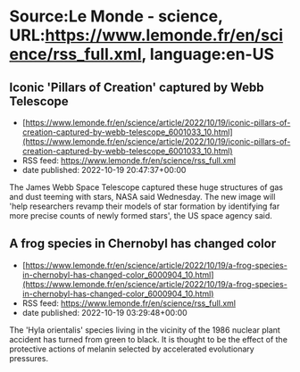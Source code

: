# Source:Le Monde - science, URL:https://www.lemonde.fr/en/science/rss_full.xml, language:en-US

## Iconic 'Pillars of Creation' captured by Webb Telescope
 - [https://www.lemonde.fr/en/science/article/2022/10/19/iconic-pillars-of-creation-captured-by-webb-telescope_6001033_10.html](https://www.lemonde.fr/en/science/article/2022/10/19/iconic-pillars-of-creation-captured-by-webb-telescope_6001033_10.html)
 - RSS feed: https://www.lemonde.fr/en/science/rss_full.xml
 - date published: 2022-10-19 20:47:37+00:00

The James Webb Space Telescope captured these huge structures of gas and dust teeming with stars, NASA said Wednesday. The new image will 'help researchers revamp their models of star formation by identifying far more precise counts of newly formed stars', the US space agency said.

## A frog species in Chernobyl has changed color
 - [https://www.lemonde.fr/en/science/article/2022/10/19/a-frog-species-in-chernobyl-has-changed-color_6000904_10.html](https://www.lemonde.fr/en/science/article/2022/10/19/a-frog-species-in-chernobyl-has-changed-color_6000904_10.html)
 - RSS feed: https://www.lemonde.fr/en/science/rss_full.xml
 - date published: 2022-10-19 03:29:48+00:00

The 'Hyla orientalis' species living in the vicinity of the 1986 nuclear plant accident has turned from green to black. It is thought to be the effect of the protective actions of melanin selected by accelerated evolutionary pressures.

